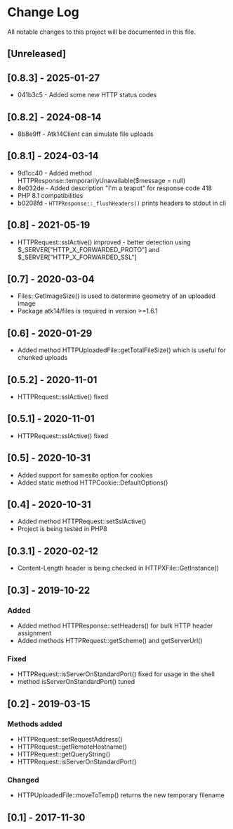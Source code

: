# Change Log
All notable changes to this project will be documented in this file.

## [Unreleased]

## [0.8.3] - 2025-01-27

* 041b3c5 - Added some new HTTP status codes

## [0.8.2] - 2024-08-14

* 8b8e9ff - Atk14Client can simulate file uploads

## [0.8.1] - 2024-03-14

* 9d1cc40 - Added method HTTPResponse::temporarilyUnavailable($message = null)
* 8e032de - Added description "I'm a teapot" for response code 418
* PHP 8.1 compatibilities
* b0208fd - `HTTPResponse::_flushHeaders()` prints headers to stdout in cli

## [0.8] - 2021-05-19

- HTTPRequest::sslActive() improved - better detection using $_SERVER["HTTP_X_FORWARDED_PROTO"] and $_SERVER["HTTP_X_FORWARDED_SSL"]

## [0.7] - 2020-03-04

- Files::GetImageSize() is used to determine geometry of an uploaded image
- Package atk14/files is required in version >=1.6.1

## [0.6] - 2020-01-29

- Added method HTTPUploadedFile::getTotalFileSize() which is useful for chunked uploads

## [0.5.2] - 2020-11-01

- HTTPRequest::sslActive() fixed

## [0.5.1] - 2020-11-01

- HTTPRequest::sslActive() fixed

## [0.5] - 2020-10-31

- Added support for samesite option for cookies
- Added static method HTTPCookie::DefaultOptions()

## [0.4] - 2020-10-31

- Added method HTTPRequest::setSslActive()
- Project is being tested in PHP8

## [0.3.1] - 2020-02-12

- Content-Length header is being checked in HTTPXFile::GetInstance()

## [0.3] - 2019-10-22

### Added
- Added method HTTPResponse::setHeaders() for bulk HTTP header assignment
- Added methods HTTPRequest::getScheme() and getServerUrl()

### Fixed
- HTTPRequest::isServerOnStandardPort() fixed for usage in the shell
- method isServerOnStandardPort() tuned

## [0.2] - 2019-03-15

### Methods added
- HTTPRequest::setRequestAddress()
- HTTPRequest::getRemoteHostname()
- HTTPRequest::getQueryString()
- HTTPRequest::isServerOnStandardPort()

### Changed
- HTTPUploadedFile::moveToTemp() returns the new temporary filename

## [0.1] - 2017-11-30

